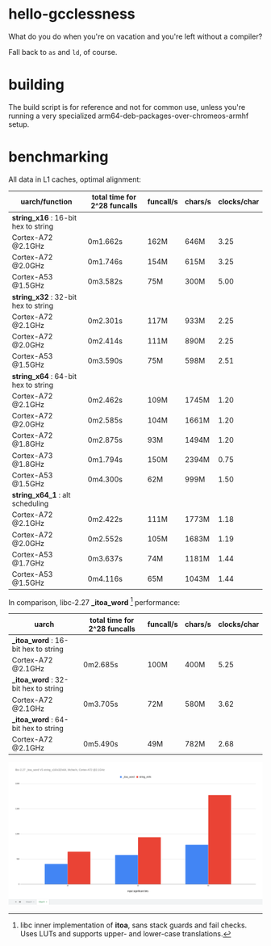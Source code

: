 # hello-gcclessness
What do you do when you're on vacation and you're left without a compiler?

Fall back to `as` and `ld`, of course.

# building
The build script is for reference and not for common use, unless you're running a very specialized arm64-deb-packages-over-chromeos-armhf setup.

# benchmarking
All data in L1 caches, optimal alignment:

| uarch/function                         | total time for 2^28 funcalls | funcall/s | chars/s   | clocks/char |
| -------------------------------------- | ---------------------------- | --------- | --------- | ----------- |
| **string_x16** : 16-bit hex to string  |                              |           |           |             |
| Cortex-A72 @2.1GHz                     | 0m1.662s                     | 162M      |  646M     | 3.25        |
| Cortex-A72 @2.0GHz                     | 0m1.746s                     | 154M      |  615M     | 3.25        |
| Cortex-A53 @1.5GHz                     | 0m3.582s                     |  75M      |  300M     | 5.00        |
| **string_x32** : 32-bit hex to string  |                              |           |           |             |
| Cortex-A72 @2.1GHz                     | 0m2.301s                     | 117M      |  933M     | 2.25        |
| Cortex-A72 @2.0GHz                     | 0m2.414s                     | 111M      |  890M     | 2.25        |
| Cortex-A53 @1.5GHz                     | 0m3.590s                     |  75M      |  598M     | 2.51        |
| **string_x64** : 64-bit hex to string  |                              |           |           |             |
| Cortex-A72 @2.1GHz                     | 0m2.462s                     | 109M      | 1745M     | 1.20        |
| Cortex-A72 @2.0GHz                     | 0m2.585s                     | 104M      | 1661M     | 1.20        |
| Cortex-A72 @1.8GHz                     | 0m2.875s                     |  93M      | 1494M     | 1.20        |
| Cortex-A73 @1.8GHz                     | 0m1.794s                     | 150M      | 2394M     | 0.75        |
| Cortex-A53 @1.5GHz                     | 0m4.300s                     |  62M      |  999M     | 1.50        |
| **string_x64_1** : alt scheduling      |                              |           |           |             |
| Cortex-A72 @2.1GHz                     | 0m2.422s                     | 111M      | 1773M     | 1.18        |
| Cortex-A72 @2.0GHz                     | 0m2.552s                     | 105M      | 1683M     | 1.19        |
| Cortex-A53 @1.7GHz                     | 0m3.637s                     |  74M      | 1181M     | 1.44        |
| Cortex-A53 @1.5GHz                     | 0m4.116s                     |  65M      | 1043M     | 1.44        |

In comparison, libc-2.27 **\_itoa_word** [^1] performance:

| uarch                                  | total time for 2^28 funcalls | funcall/s | chars/s   | clocks/char |
| -------------------------------------- | ---------------------------- | --------- | --------- | ----------- |
| **\_itoa_word** : 16-bit hex to string |                              |           |           |             |
| Cortex-A72 @2.1GHz                     | 0m2.685s                     | 100M      | 400M      | 5.25        |
| **\_itoa_word** : 32-bit hex to string |                              |           |           |             |
| Cortex-A72 @2.1GHz                     | 0m3.705s                     |  72M      | 580M      | 3.62        |
| **\_itoa_word** : 64-bit hex to string |                              |           |           |             |
| Cortex-A72 @2.1GHz                     | 0m5.490s                     |  49M      | 782M      | 2.68        |

[^1]: libc inner implementation of **itoa**, sans stack guards and fail checks. Uses LUTs and supports upper- and lower-case translations.

![Mchar/s](chart.png "Mchar/s")
